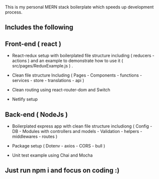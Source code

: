 This is my personal MERN stack boilerplate which speeds up development process.

## Includes the following

## Front-end ( react )

- React-redux setup with boilerplated file structure including ( reducers - actions ) and an example to demonstrate how to use it ( src/pages/ReduxExample.js ) .

- Clean file structure Including ( Pages - Components - functions - services - store - translations - api )

- Clean routing using react-router-dom and Switch

* Netlify setup

## Back-end ( NodeJs )

- Boilerplated express app with clean file structure includiong ( Config - DB - Modules with controllers and models - Validation - helpers - middlewares - routes )

- Package setup ( Dotenv - axios - CORS - bull )

- Unit test example using Chai and Mocha

## Just run npm i and focus on coding :)
